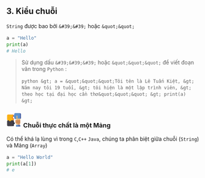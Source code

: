 ## 3. Kiểu chuỗi

`String` được bao bởi `&#39;&#39;` hoặc `&quot;&quot;`

```python
a = "Hello"
print(a)
# Hello
```

> Sử dụng dấu `&#39;&#39;&#39;` hoặc `&quot;&quot;&quot;` để viết đoạn văn trong `Python` :
> 
> `python &gt; a = &quot;&quot;&quot;Tôi tên là Lê Tuấn Kiệt, &gt; Năm nay tôi 19 tuổi, &gt; tôi hiện là một lập trình viên, &gt; theo học tại đại học cần thơ&quot;&quot;&quot; &gt; print(a) &gt;`

### ![Creative Solution.png](https://raw.githubusercontent.com/Zenfection/Image/master/2021/03/01-14-07-37-Creative%20Solution.png) Chuỗi thực chất là một Mảng

Có thể khá lạ lùng vì trong `C`,`C++` `Java`, chúng ta phân biệt giữa chuỗi (`String`) và Mảng (`Array`)

```python
a = "Hello World"
print(a[1])
# e
```
